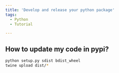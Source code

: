 ```yaml
---
title: 'Develop and release your python package'
tags:
  - Python
  - Tutorial

---
```


## How to update my code in pypi?
```bash
python setup.py sdist bdist_wheel
twine upload dist/*
```
